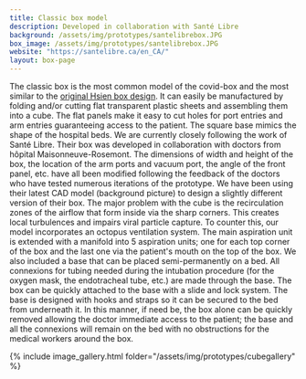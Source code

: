 ```yaml
---
title: Classic box model
description: Developed in collaboration with Santé Libre
background: /assets/img/prototypes/santelibrebox.JPG
box_image: /assets/img/prototypes/santelibrebox.JPG
website: "https://santelibre.ca/en_CA/"
layout: box-page
---
```


The classic box is the most common model of the covid-box and the most similar to the [original Hsien box design](https://paretoux.github.io/boxes/2020-03-22-HsienBox.html). It can easily be manufactured by folding and/or cutting flat transparent plastic sheets and assembling them into a cube. The flat panels make it easy to cut holes for port entries and arm entries guaranteeing access to the patient. The square base mimics the shape of the hospital beds. We are currently closely following the work of Santé Libre. Their box was developed in collaboration with doctors from hôpital Maisonneuve-Rosemont. The dimensions of width and height of the box, the location of the arm ports and vacuum port, the angle of the front panel, etc. have all been modified following the feedback of the doctors who have tested numerous iterations of the prototype. We have been using their latest CAD model (background picture) to design a slightly different version of their box. The major problem with the cube is the recirculation zones of the airflow that form inside via the sharp corners. This creates local turbulences and impairs viral particle capture. To counter this, our model incorporates an octopus ventilation system. The main aspiration unit is extended with a manifold into 5 aspiration units; one for each top corner of the box and the last one via the patient's mouth on the top of the box. We also included a base that can be placed semi-permanently on a bed. All connexions for tubing needed during the intubation procedure (for the oxygen mask, the endotracheal tube, etc.) are made through the base. The box can be quickly attached to the base with a slide and lock system. The base is designed with hooks and straps so it can be secured to the bed from underneath it. In this manner,  if need be, the box alone can be  quickly removed allowing the doctor immediate access to the patient; the base and all the connexions will remain on the bed with no obstructions for the medical workers around the box. 

{% include image_gallery.html folder="/assets/img/prototypes/cubegallery" %}